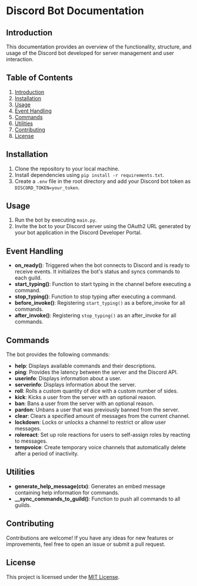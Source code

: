 # Discord Bot Documentation

## Introduction
This documentation provides an overview of the functionality, structure, and usage of the Discord bot developed for server management and user interaction.

## Table of Contents
1. [Introduction](#introduction)
2. [Installation](#installation)
3. [Usage](#usage)
4. [Event Handling](#event-handling)
5. [Commands](#commands)
6. [Utilities](#utilities)
7. [Contributing](#contributing)
8. [License](#license)

## Installation
1. Clone the repository to your local machine.
2. Install dependencies using `pip install -r requirements.txt`.
3. Create a `.env` file in the root directory and add your Discord bot token as `DISCORD_TOKEN=your_token`.

## Usage
1. Run the bot by executing `main.py`.
2. Invite the bot to your Discord server using the OAuth2 URL generated by your bot application in the Discord Developer Portal.

## Event Handling
- **on_ready()**: Triggered when the bot connects to Discord and is ready to receive events. It initializes the bot's status and syncs commands to each guild.
- **start_typing()**: Function to start typing in the channel before executing a command.
- **stop_typing()**: Function to stop typing after executing a command.
- **before_invoke()**: Registering `start_typing()` as a before_invoke for all commands.
- **after_invoke()**: Registering `stop_typing()` as an after_invoke for all commands.

## Commands
The bot provides the following commands:
- **help**: Displays available commands and their descriptions.
- **ping**: Provides the latency between the server and the Discord API.
- **userinfo**: Displays information about a user.
- **serverinfo**: Displays information about the server.
- **roll**: Rolls a custom quantity of dice with a custom number of sides.
- **kick**: Kicks a user from the server with an optional reason.
- **ban**: Bans a user from the server with an optional reason.
- **pardon**: Unbans a user that was previously banned from the server.
- **clear**: Clears a specified amount of messages from the current channel.
- **lockdown**: Locks or unlocks a channel to restrict or allow user messages.
- **rolereact**: Set up role reactions for users to self-assign roles by reacting to messages.
- **tempvoice**: Create temporary voice channels that automatically delete after a period of inactivity.

## Utilities
- **generate_help_message(ctx)**: Generates an embed message containing help information for commands.
- **__sync_commands_to_guild()**: Function to push all commands to all guilds.

## Contributing
Contributions are welcome! If you have any ideas for new features or improvements, feel free to open an issue or submit a pull request.

## License
This project is licensed under the [MIT License](LICENSE).
